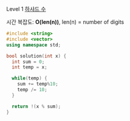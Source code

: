 Level 1 [하샤드 수](https://programmers.co.kr/learn/courses/30/lessons/12947)

시간 복잡도: **O(len(n))**, len(n) = number of digits

```cpp
#include <string>
#include <vector>
using namespace std;

bool solution(int x) {
  int sum = 0;
  int temp = x;

  while(temp) {
    sum += temp%10;
    temp /= 10;
  }

  return !(x % sum);
}
```